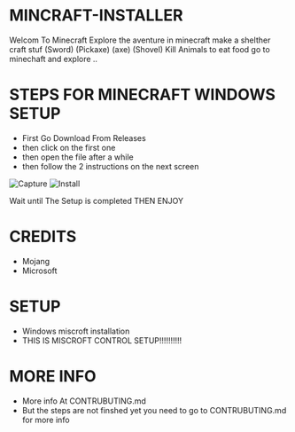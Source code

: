 # MINCRAFT-INSTALLER
Welcom To Minecraft Explore the aventure in minecraft make a shelther craft stuf (Sword) (Pickaxe) (axe) (Shovel) Kill Animals to eat food go to minechaft and explore .. 

# STEPS FOR MINECRAFT WINDOWS SETUP 
 - First Go Download From Releases 
 - then click on the first one 
 - then open the file after a while 
 - then follow the 2 instructions on the next screen




![Capture](https://user-images.githubusercontent.com/86622134/123834634-9edf4c80-d8d5-11eb-91e9-8d51d55ac1fd.PNG)
![Install](https://user-images.githubusercontent.com/86622134/123835383-73a92d00-d8d6-11eb-92b6-0ae5738a3e72.PNG)

Wait until The Setup is completed
THEN ENJOY

# CREDITS
 - Mojang
 - Microsoft


# SETUP
 - Windows miscroft installation 
 - THIS IS MISCROFT CONTROL SETUP!!!!!!!!!!

# MORE INFO
 - More info At CONTRUBUTING.md 
 - But the steps are not finshed yet you need to go to CONTRUBUTING.md for more info



